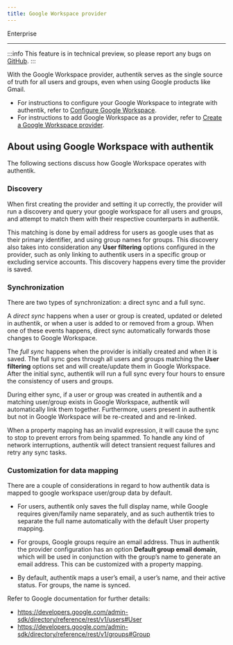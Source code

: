 ```yaml
---
title: Google Workspace provider
---
```


<span class="badge badge--primary">Enterprise</span>

---

:::info
This feature is in technical preview, so please report any bugs on [GitHub](https://github.com/goauthentik/authentik/issues).
:::

With the Google Workspace provider, authentik serves as the single source of truth for all users and groups, even when using Google products like Gmail.

-   For instructions to configure your Google Workspace to integrate with authentik, refer to [Configure Google Workspace](./setup-gws).
-   For instructions to add Google Workspace as a provider, refer to [Create a Google Workspace provider](./add-gws-provider).

## About using Google Workspace with authentik

The following sections discuss how Google Workspace operates with authentik.

### Discovery

When first creating the provider and setting it up correctly, the provider will run a discovery and query your google workspace for all users and groups, and attempt to match them with their respective counterparts in authentik.

This matching is done by email address for users as google uses that as their primary identifier, and using group names for groups. This discovery also takes into consideration any **User filtering** options configured in the provider, such as only linking to authentik users in a specific group or excluding service accounts. This discovery happens every time the provider is saved.

### Synchronization

There are two types of synchronization: a direct sync and a full sync.

A _direct sync_ happens when a user or group is created, updated or deleted in authentik, or when a user is added to or removed from a group. When one of these events happens, direct sync automatically forwards those changes to Google Workspace.

The _full sync_ happens when the provider is initially created and when it is saved. The full sync goes through all users and groups matching the **User filtering** options set and will create/update them in Google Workspace. After the initial sync, authentik will run a full sync every four hours to ensure the consistency of users and groups.

During either sync, if a user or group was created in authentik and a matching user/group exists in Google Workspace, authentik will automatically link them together. Furthermore, users present in authentik but not in Google Workspace will be re-created and and re-linked.

When a property mapping has an invalid expression, it will cause the sync to stop to prevent errors from being spammed. To handle any kind of network interruptions, authentik will detect transient request failures and retry any sync tasks.

### Customization for data mapping

There are a couple of considerations in regard to how authentik data is mapped to google workspace user/group data by default.

-   For users, authentik only saves the full display name, while Google requires given/family name separately, and as such authentik tries to separate the full name automatically with the default User property mapping.

-   For groups, Google groups require an email address. Thus in authentik the provider configuration has an option **Default group email domain**, which will be used in conjunction with the group’s name to generate an email address. This can be customized with a property mapping.

-   By default, authentik maps a user’s email, a user’s name, and their active status. For groups, the name is synced.

Refer to Google documentation for further details:

-   https://developers.google.com/admin-sdk/directory/reference/rest/v1/users#User
-   https://developers.google.com/admin-sdk/directory/reference/rest/v1/groups#Group
